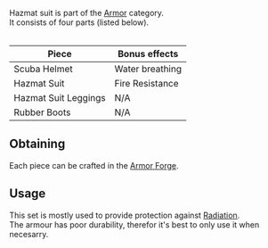 Hazmat suit is part of the [Armor](https://github.com/TheBusyBiscuit/Slimefun4/wiki/Armor) category.<br>
It consists of four parts (listed below).<br><br>

| Piece  |  Bonus effects  |
| ------------- | -------------  |
| Scuba Helmet  |  Water breathing  |
| Hazmat Suit  |  Fire Resistance  |
| Hazmat Suit Leggings |  N/A  |
| Rubber Boots |  N/A  |

## Obtaining
Each piece can be crafted in the [Armor Forge](https://github.com/TheBusyBiscuit/Slimefun4/wiki/Armor-Forge).

## Usage
This set is mostly used to provide protection against [Radiation](https://github.com/TheBusyBiscuit/Slimefun4/wiki/Radiation).<br>
The armour has poor durability, therefor it's best to only use it when necesarry.
